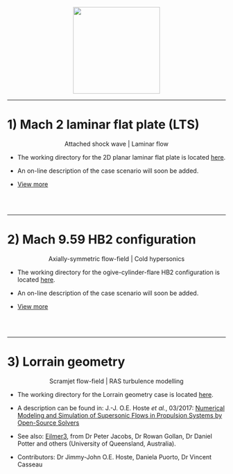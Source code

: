 <div class="paragraph"><p><br>
<br></p></div>
  
<p align="center">
<img src="https://github.com/vincentcasseau/hyStrath/blob/master/doc/images/hyFoamLogo.png" width="200">
</p>

---  
# 1) Mach 2 laminar flat plate (LTS)

<p align="center">
Attached shock wave | Laminar flow  
</p>

+ The working directory for the 2D planar laminar flat plate is located [here](https://github.com/vincentcasseau/hyStrath/tree/master/run/hyStrath/hyFoam/laminarFlatPlateLTS).  

+ An on-line description of the case scenario will soon be added.  

+ [View more](https://github.com/vincentcasseau/hyStrath/wiki/Tutorials-::-hyFoam-::-laminarFlatPlateLTS)

<div class="paragraph"><p><br>
<br></p></div>

---  

# 2) Mach 9.59 HB2 configuration

<p align="center">
Axially-symmetric flow-field | Cold hypersonics
</p>

+ The working directory for the ogive-cylinder-flare HB2 configuration is located [here](https://github.com/vincentcasseau/hyStrath/tree/master/run/hyStrath/hyFoam/axisymmetric-HB2).  

+ An on-line description of the case scenario will soon be added.  

+ [View more](https://github.com/vincentcasseau/hyStrath/wiki/Tutorials-::-hyFoam-::-axisymmetricHB2)

<div class="paragraph"><p><br>
<br></p></div>

---  

# 3) Lorrain geometry

<p align="center">
Scramjet flow-field | RAS turbulence modelling  
</p>

+ The working directory for the Lorrain geometry case is located [here](https://github.com/vincentcasseau/hyStrath/tree/master/run/hyStrath/hyFoam/LorrainStageI).  

+ A description can be found in: J.-J. O.E. Hoste _et al._, 03/2017: [Numerical Modeling and Simulation of Supersonic Flows in Propulsion Systems by Open-Source Solvers](http://eprints.gla.ac.uk/140369/1/140369.pdf)  

+ See also: [Eilmer3](http://cfcfd.mechmining.uq.edu.au/docs/tools/eilmer/), from  Dr Peter Jacobs, Dr Rowan Gollan, Dr Daniel Potter and others (University of Queensland, Australia).

+ Contributors: Dr Jimmy-John O.E. Hoste, Daniela Puorto, Dr Vincent Casseau


<br>

